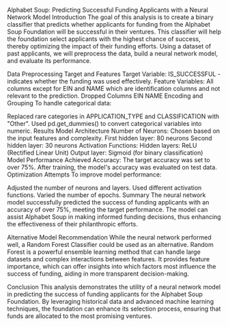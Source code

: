 Alphabet Soup: Predicting Successful Funding Applicants with a Neural Network Model
Introduction
The goal of this analysis is to create a binary classifier that predicts whether applicants for funding from the Alphabet Soup Foundation will be successful in their ventures. This classifier will help the foundation select applicants with the highest chance of success, thereby optimizing the impact of their funding efforts. Using a dataset of past applicants, we will preprocess the data, build a neural network model, and evaluate its performance.

Data Preprocessing
Target and Features
Target Variable: IS_SUCCESSFUL - indicates whether the funding was used effectively.
Feature Variables: All columns except for EIN and NAME which are identification columns and not relevant to the prediction.
Dropped Columns
EIN
NAME
Encoding and Grouping
To handle categorical data:

Replaced rare categories in APPLICATION_TYPE and CLASSIFICATION with "Other".
Used pd.get_dummies() to convert categorical variables into numeric.
Results
Model Architecture
Number of Neurons: Chosen based on the input features and complexity.
First hidden layer: 80 neurons
Second hidden layer: 30 neurons
Activation Functions:
Hidden layers: ReLU (Rectified Linear Unit)
Output layer: Sigmoid (for binary classification)
Model Performance
Achieved Accuracy: The target accuracy was set to over 75%. After training, the model's accuracy was evaluated on test data.
Optimization Attempts
To improve model performance:

Adjusted the number of neurons and layers.
Used different activation functions.
Varied the number of epochs.
Summary
The neural network model successfully predicted the success of funding applicants with an accuracy of over 75%, meeting the target performance. The model can assist Alphabet Soup in making informed funding decisions, thus enhancing the effectiveness of their philanthropic efforts.

Alternative Model Recommendation
While the neural network performed well, a Random Forest Classifier could be used as an alternative. Random Forest is a powerful ensemble learning method that can handle large datasets and complex interactions between features. It provides feature importance, which can offer insights into which factors most influence the success of funding, aiding in more transparent decision-making.

Conclusion
This analysis demonstrates the utility of a neural network model in predicting the success of funding applicants for the Alphabet Soup Foundation. By leveraging historical data and advanced machine learning techniques, the foundation can enhance its selection process, ensuring that funds are allocated to the most promising ventures.
